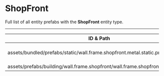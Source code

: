 # ShopFront
Full list of all <Badge type="warning" text="2"/> entity prefabs with the **ShopFront** entity type.

---
| ID & Path |
| --- |
| <a href="#3894884980"><Badge id="3894884980" type="tip" text="#"/></a> <Badge type="tip" text="3894884980"/> <Badge type="info" text="Gibbable"/> <Badge type="info" text="DeployVolumeEntityBounds"/> <br> assets/bundled/prefabs/static/wall.frame.shopfront.metal.static.prefab |
| <a href="#1180657261"><Badge id="1180657261" type="tip" text="#"/></a> <Badge type="tip" text="1180657261"/> <Badge type="info" text="Gibbable"/> <Badge type="info" text="Construction"/> <Badge type="info" text="DeployVolumeEntityBounds"/> <Badge type="info" text="Deployable"/> <Badge type="info" text="GroundWatch"/> <Badge type="info" text="DestroyOnGroundMissing"/> <Badge type="info" text="BuildingGradeDecay"/> <Badge type="info" text="Upkeep"/> <br> assets/prefabs/building/wall.frame.shopfront/wall.frame.shopfront.metal.prefab |

